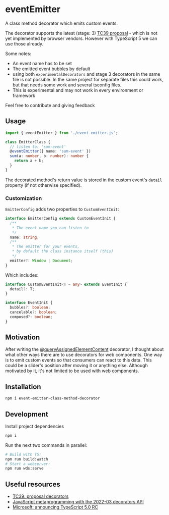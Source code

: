 # eventEmitter

A class method decorator which emits custom events.

The decorator supports the latest (stage: 3) [TC39 proposal](https://github.com/tc39/proposal-decorators) - which is not yet implemented by browser vendors. However with TypeScript 5 we can use those already.

Some notes:

- An event name has to be set
- The emitted event bubbles by default
- using both `experimentalDecorators` and stage 3 decorators in the same file is not possible. In the same project for separate files this could work, but that needs some work and several tsconfig files.
- This is experimental and may not work in every environment or framework

Feel free to contribute and giving feedback

## Usage

```ts
import { eventEmitter } from './event-emitter.js';

class EmitterClass {
  // listen to: 'sum-event'
  @eventEmitter({ name: 'sum-event' })
  sum(a: number, b: number): number {
    return a + b;
  }
}
```
The decorated method's return value is stored in the custom event's `detail` property (if not otherwise specified).

### Customization
`EmitterConfig` adds two properties to `CustomEventInit`:
```ts
interface EmitterConfig extends CustomEventInit {
  /**
   * The event name you can listen to
   */
  name: string;
  /**
   * The emitter for your events,
   * by default the class instance itself (this)
   */
  emitter?: Window | Document;
}
```
Which includes: 
```ts
interface CustomEventInit<T = any> extends EventInit {
  detail?: T;
}

interface EventInit {
  bubbles?: boolean;
  cancelable?: boolean;
  composed?: boolean;
}
```

## Motivation

After writing the [@queryAssignedElementContent](https://github.com/TonySpegel/query-assigned-element-content) decorator, I thought about what other ways there are to use decorators for web components. One way is to emit custom events so that consumers can react to this data. This could be a slider's position after moving it or anything else. Although motivated by it, it's not limited to be used with web components.

## Installation
```bash
npm i event-emitter-class-method-decorator
```

## Development
Install project dependencies
```bash
npm i
```
Run the next two commands in parallel:
```bash
# Build with TS:
npm run build:watch
# Start a webserver:
npm run wds:serve
```

## Useful resources

- [TC39: proposal decorators](https://github.com/tc39/proposal-decorators)
- [JavaScript metaprogramming with the 2022-03 decorators API](https://2ality.com/2022/10/javascript-decorators.html)
- [Microsoft: announcing TypeScript 5.0 RC](https://devblogs.microsoft.com/typescript/announcing-typescript-5-0-rc/#decorators)